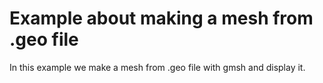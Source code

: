 Example about making a mesh from .geo file
==

In this example we make a mesh from .geo file with gmsh and display it.
